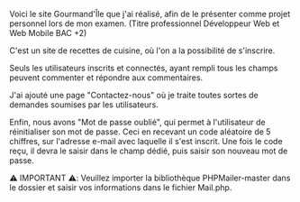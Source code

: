 Voici le site Gourmand'Île que j'ai réalisé, afin de le présenter comme projet personnel lors de mon examen. (Titre professionnel Développeur Web et Web Mobile BAC +2)

C'est un site de recettes de cuisine, où l'on a la possibilité de s'inscrire.

Seuls les utilisateurs inscrits et connectés, ayant rempli tous les champs peuvent commenter et répondre aux commentaires.

J'ai ajouté une page "Contactez-nous" où je traite toutes sortes de demandes soumises par les utilisateurs.

Enfin, nous avons "Mot de passe oublié", qui permet à l'utilisateur de réinitialiser son mot de passe. Ceci en recevant un code aléatoire de 5 chiffres, sur l'adresse e-mail avec laquelle il s'est inscrit.
Une fois le code reçu, il devra le saisir dans le champ dédié, puis saisir son nouveau mot de passe.

⚠️ IMPORTANT ⚠️: 
Veuillez importer la bibliothèque PHPMailer-master dans le dossier et saisir vos informations dans le fichier Mail.php.
